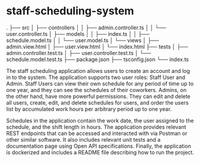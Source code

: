 # staff-scheduling-system
.
├── src
│   ├── controllers
│   │   ├── admin.controller.ts
│   │   └── user.controller.ts
│   ├── models
│   │   ├── index.ts
│   │   ├── schedule.model.ts
│   │   └── user.model.ts
│   └── views
│       ├── admin.view.html
│       ├── user.view.html
│       └── index.html
├── tests
│   ├── admin.controller.test.ts
│   ├── user.controller.test.ts
│   └── schedule.model.test.ts
├── package.json
├── tsconfig.json
└── index.ts


The staff scheduling application allows users to create an account and log in to the system. The application supports two user roles: Staff User and Admin. Staff Users can view their own schedule for any period of time up to one year, and they can see the schedules of their coworkers. Admins, on the other hand, have more powerful permissions. They can edit and delete all users, create, edit, and delete schedules for users, and order the users list by accumulated work hours per arbitrary period up to one year.

Schedules in the application contain the work date, the user assigned to the schedule, and the shift length in hours. The application provides relevant REST endpoints that can be accessed and interacted with via Postman or other similar software. It also includes relevant unit tests and a documentation page using Open API specifications. Finally, the application is dockerized and includes a README file describing how to run the project.
